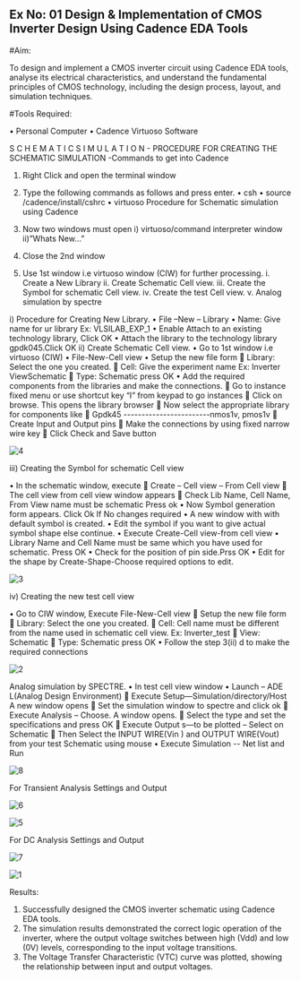 ## Ex No: 01     Design & Implementation of CMOS Inverter Design Using Cadence EDA Tools   

#Aim:

To design and implement a CMOS inverter circuit using Cadence EDA tools, analyse its electrical characteristics, and understand the fundamental principles of CMOS technology, including the design process, layout, and simulation techniques.

#Tools Required:

•	Personal Computer
•	Cadence Virtuoso Software

S C H E M A T I C S I M U L A T I O N - PROCEDURE FOR CREATING THE SCHEMATIC SIMULATION -Commands to get into Cadence

1.	Right Click and open the terminal window
2.	Type the following commands as follows and press enter.
•	csh
•	source /cadence/install/cshrc
•	virtuoso 
Procedure for Schematic simulation using Cadence

1.	Now two windows must open i) virtuoso/command interpreter window ii)”Whats New…”
2.	Close the 2nd window
3.	Use 1st window i.e virtuoso window (CIW) for further processing.
i.	Create a New Library
ii.	Create Schematic Cell view.
iii.	Create the Symbol for schematic Cell view.
iv.	Create the test Cell view.
v.	Analog simulation by spectre


i)	Procedure for Creating New Library.
•	File –New – Library
•	Name: Give name for ur library Ex: VLSILAB_EXP_1
•	Enable Attach to an existing technology library, Click OK
•	Attach the library to the technology library gpdk045.Click OK
ii)	Create Schematic Cell view.
•	Go to 1st window i.e virtuoso (CIW)
•	File-New-Cell view
•	Setup the new file form
	Library: Select the one you created.
	Cell: Give the experiment name Ex: Inverter ViewSchematic
	Type: Schematic press OK
•	Add the required components from the libraries and make the connections.
	Go to instance fixed menu or use shortcut key “I” from keypad to go instances
	Click on browse. This opens the library browser
	Now select the appropriate library for components like 
	Gpdk45 ------------------------nmos1v, pmos1v
	Create Input and Output pins
	Make the connections by using fixed narrow wire key
	Click Check and Save button

![4](https://github.com/user-attachments/assets/4530ff4e-3114-4cf5-bda5-18fd68186f51)

 
iii)	Creating the Symbol for schematic Cell view

•	In the schematic window, execute 
	Create – Cell view – From Cell view
	The cell view from cell view window appears
	Check Lib Name, Cell Name, From View name must be schematic Press ok
•	Now Symbol generation form appears. Click Ok If No changes required
•	A new window with with default symbol is created.
•	Edit the symbol if you want to give actual symbol shape else continue.
•	Execute Create-Cell view-from cell view
•	Library Name and Cell Name must be same which you have used for schematic. Press OK
•	Check for the position of pin side.Prss OK
•	Edit for the shape by Create-Shape-Choose required options to edit.

![3](https://github.com/user-attachments/assets/8979d5c5-fc4c-45c8-904e-90af97b0dc42)



iv)	Creating the new test cell view

•	Go to CIW window, Execute File-New-Cell view
	Setup the new file form
	Library: Select the one you created.
	Cell: Cell name must be different from the name used in schematic cell view. Ex: Inverter_test
	View: Schematic
	Type: Schematic press OK
•	Follow the step 3(ii) d to make the required connections

![2](https://github.com/user-attachments/assets/e96660be-992d-43c4-8ed2-87cad76c02c6)



 
Analog simulation by SPECTRE.
•	In test cell view window
•	Launch – ADE L(Analog Design Environment)
	Execute Setup—Simulation/directory/Host A new window opens
	Set the simulation window to spectre and click ok
	Execute Analysis – Choose. A window opens.
	Select the type and set the specifications and press OK
	Execute Output s—to be plotted – Select on Schematic
	Then Select the INPUT WIRE(Vin ) and OUTPUT WIRE(Vout) from your test Schematic using mouse
•	Execute Simulation -- Net list and Run

![8](https://github.com/user-attachments/assets/dfe8e7a1-fcde-4d26-b913-fe2448e4f1b8)
 
For Transient Analysis Settings and Output
 
 
![6](https://github.com/user-attachments/assets/41158b07-d743-42d2-b416-ea3f15025d5d)


![5](https://github.com/user-attachments/assets/5d37d4ce-14fa-4aaf-bc8c-3f7a26497bc6)


 For DC Analysis Settings and Output

 ![7](https://github.com/user-attachments/assets/cfa14204-7a24-4b71-b39b-9fa981f95b27)
 

![1](https://github.com/user-attachments/assets/8a24b7aa-3a4d-44ed-a99e-ecda29b6b6dd)
 




 

Results:
1.	Successfully designed the CMOS inverter schematic using Cadence EDA tools.
2.	The simulation results demonstrated the correct logic operation of the inverter, where the output voltage switches between high (Vdd) and low (0V) levels, corresponding to the input voltage transitions.
3.	The Voltage Transfer Characteristic (VTC) curve was plotted, showing the relationship between input and output voltages.











